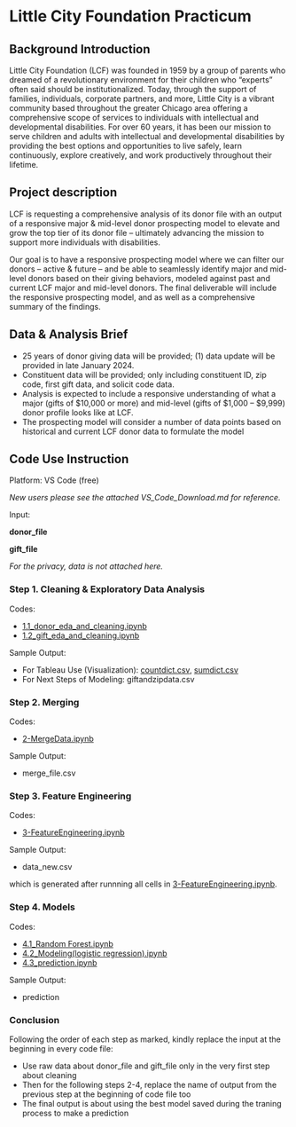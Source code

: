 # Little City Foundation Practicum 


## Background Introduction

Little City Foundation (LCF) was founded in 1959 by a group of parents who dreamed of a revolutionary environment for their children who “experts” often said should be institutionalized. Today, through the support of families, individuals, corporate partners, and more, Little City is a vibrant community based throughout the greater Chicago area offering a comprehensive scope of services to individuals with intellectual and developmental disabilities.
For over 60 years, it has been our mission to serve children and adults with intellectual and developmental disabilities by providing the best options and opportunities to live safely, learn continuously, explore creatively, and work productively throughout their lifetime.


## Project description

LCF is requesting a comprehensive analysis of its donor file with an output of a responsive major & mid-level donor prospecting model to elevate and grow the top tier of its donor file – ultimately advancing the mission to support more individuals with disabilities.

Our goal is to have a responsive prospecting model where we can filter our donors – active & future – and be able to seamlessly identify major and mid-level donors based on their giving behaviors, modeled against past and current LCF major and mid-level donors.
The final deliverable will include the responsive prospecting model, and as well as a comprehensive summary of the findings.


## Data & Analysis Brief

- 25 years of donor giving data will be provided; (1) data update will be provided in late January 2024.
- Constituent data will be provided; only including constituent ID, zip code, first gift data, and solicit code data.
- Analysis is expected to include a responsive understanding of what a major (gifts of $10,000 or more) and mid-level (gifts of $1,000 – $9,999) donor profile looks like at LCF.
- The prospecting model will consider a number of data points based on historical and current LCF donor data to formulate the model


## Code Use Instruction

Platform: VS Code (free) 

*New users please see the attached VS_Code_Download.md for reference.*

Input: 

**donor_file**

**gift_file**

*For the privacy, data is not attached here.*


### Step 1. Cleaning & Exploratory Data Analysis
Codes:
- [1.1_donor_eda_and_cleaning.ipynb](model-pipeline/1-Cleaning/1.1_donor_eda_and_cleaning.ipynb)
- [1.2_gift_eda_and_cleaning.ipynb](model-pipeline/1-Cleaning/1.2_gift_eda_and_cleaning.ipynb)

Sample Output: 
- For Tableau Use (Visualization): [countdict.csv](model-pipeline/1-Cleaning/countdict.csv), [sumdict.csv](model-pipeline/1-Cleaning/sumdict.csv)
- For Next Steps of Modeling: giftandzipdata.csv


### Step 2. Merging
Codes: 
- [2-MergeData.ipynb](model-pipeline/2-Merging+3-Feature_Engineering/2-MergeData.ipynb)

Sample Output: 
- merge_file.csv


### Step 3. Feature Engineering
Codes:
- [3-FeatureEngineering.ipynb](model-pipeline/2-Merging+3-Feature_Engineering/3-FeatureEngineering.ipynb)

Sample Output: 
- data_new.csv

which is generated after runnning all cells in [3-FeatureEngineering.ipynb](model-pipeline/2-Merging+3-Feature_Engineering/3-FeatureEngineering.ipynb). 


### Step 4. Models
Codes: 
- [4.1_Random Forest.ipynb](<model-pipeline/4-Models/4.1_Random Forest.ipynb>)
- [4.2_Modeling(logistic regression).ipynb](<model-pipeline/4-Models/4.2_Modeling(logistic regression).ipynb>)
- [4.3_prediction.ipynb](model-pipeline/4-Models/4.3_prediction.ipynb)

Sample Output: 
- prediction 


### Conclusion

Following the order of each step as marked, kindly replace the input at the beginning in every code file:
- Use raw data about donor_file and gift_file only in the very first step about cleaning
- Then for the following steps 2-4, replace the name of output from the previous step at the beginning of code file too
- The final output is about using the best model saved during the traning process to make a prediction

